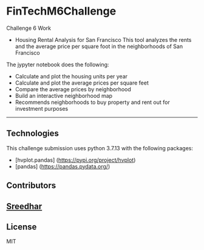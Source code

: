 # FinTechM6Challenge
Challenge 6 Work

* Housing Rental Analysis for San Francisco
This tool analyzes the rents and the average price per square foot in the neighborhoods of San Francisco

The jypyter notebook does the following:
* Calculate and plot the housing units per year
* Calculate and plot the average prices per square feet
* Compare the average prices by neighborhood
* Build an interactive neighborhood map
* Recommends neighborhoods to buy property and rent out for investment purposes

---
## Technologies

This challenge submission uses python 3.7.13 with the following packages:
* [hvplot.pandas] (https://pypi.org/project/hvplot)
* [pandas] (https://pandas.pydata.org/)

## Contributors

[Sreedhar](j_sreedhar@yahoo.com)
---

## License

MIT
